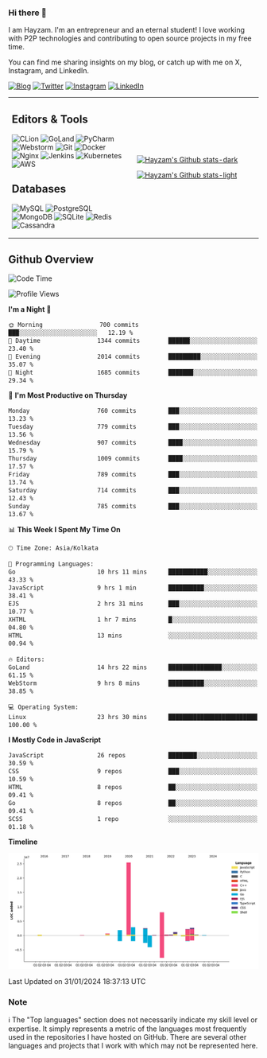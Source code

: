 ### Hi there 👋

I am Hayzam. I'm an entrepreneur and an eternal student! I love working with P2P technologies and contributing to open source projects in my free time.

You can find me sharing insights on my blog, or catch up with me on X, Instagram, and LinkedIn.

[![Blog](https://img.shields.io/badge/Blog-%2312100E.svg?&style=for-the-badge&logo=medium&logoColor=white)](https://hayzam.com)
[![Twitter](https://img.shields.io/badge/Twitter-%231DA1F2.svg?&style=for-the-badge&logo=X&logoColor=white)](https://twitter.com/hayzam_js)
[![Instagram](https://img.shields.io/badge/Instagram-%23E4405F.svg?&style=for-the-badge&logo=instagram&logoColor=white)](https://instagram.com/hayzam.ts)
[![LinkedIn](https://img.shields.io/badge/LinkedIn-%230077B5.svg?&style=for-the-badge&logo=linkedin&logoColor=white)](https://www.linkedin.com/in/hayzam-s-2b9b95139/)

<table width="100%">
<tr>
<td width="50%">

## Editors & Tools

![CLion](https://img.shields.io/badge/-CLion-000000?style=flat&logo=CLion)
![GoLand](https://img.shields.io/badge/-GoLand-000000?style=flat&logo=Goland)
![PyCharm](https://img.shields.io/badge/-PyCharm-000000?style=flat&logo=PyCharm)
![Webstorm](https://img.shields.io/badge/-WebStorm-000000?style=flat&logo=WebStorm)
![Git](https://img.shields.io/badge/-Git-000000?style=flat&logo=git)
![Docker](https://img.shields.io/badge/-Docker-000000?style=flat&logo=docker)
![Nginx](https://img.shields.io/badge/-Nginx-000000?style=flat&logo=nginx)
![Jenkins](https://img.shields.io/badge/-Jenkins-000000?style=flat&logo=jenkins)
![Kubernetes](https://img.shields.io/badge/-Kubernetes-000000?style=flat&logo=kubernetes)
![AWS](https://img.shields.io/badge/-AWS-000000?style=flat&logo=amazon-aws)

## Databases

![MySQL](https://img.shields.io/badge/-MySQL-000000?style=flat&logo=mysql)
![PostgreSQL](https://img.shields.io/badge/-PostgreSQL-000000?style=flat&logo=postgresql)
![MongoDB](https://img.shields.io/badge/-MongoDB-000000?style=flat&logo=mongodb)
![SQLite](https://img.shields.io/badge/-SQLite-000000?style=flat&logo=sqlite)
![Redis](https://img.shields.io/badge/-Redis-000000?style=flat&logo=redis)
![Cassandra](https://img.shields.io/badge/-Cassandra-000000?style=flat&logo=apache-cassandra)
</div>

<td width="50%">
 
[![Hayzam's Github stats-dark](https://github-readme-stats.vercel.app/api?username=hayzamjs&show_icons=true&theme=dark#gh-dark-mode-only)](https://github.com/anuraghazra/github-readme-stats#gh-dark-mode-only)
 
[![Hayzam's Github stats-light](https://github-readme-stats.vercel.app/api?username=hayzamjs&show_icons=true&theme=default#gh-light-mode-only)](https://github.com/anuraghazra/github-readme-stats#gh-light-mode-only)

</td>
</tr>
</table>
 
## Github Overview


<!--START_SECTION:waka-->
![Code Time](http://img.shields.io/badge/Code%20Time-502%20hrs%2052%20mins-blue)

![Profile Views](http://img.shields.io/badge/Profile%20Views-0-blue)

**I'm a Night 🦉** 

```text
🌞 Morning                700 commits         ███░░░░░░░░░░░░░░░░░░░░░░   12.19 % 
🌆 Daytime                1344 commits        ██████░░░░░░░░░░░░░░░░░░░   23.40 % 
🌃 Evening                2014 commits        █████████░░░░░░░░░░░░░░░░   35.07 % 
🌙 Night                  1685 commits        ███████░░░░░░░░░░░░░░░░░░   29.34 % 
```
📅 **I'm Most Productive on Thursday** 

```text
Monday                   760 commits         ███░░░░░░░░░░░░░░░░░░░░░░   13.23 % 
Tuesday                  779 commits         ███░░░░░░░░░░░░░░░░░░░░░░   13.56 % 
Wednesday                907 commits         ████░░░░░░░░░░░░░░░░░░░░░   15.79 % 
Thursday                 1009 commits        ████░░░░░░░░░░░░░░░░░░░░░   17.57 % 
Friday                   789 commits         ███░░░░░░░░░░░░░░░░░░░░░░   13.74 % 
Saturday                 714 commits         ███░░░░░░░░░░░░░░░░░░░░░░   12.43 % 
Sunday                   785 commits         ███░░░░░░░░░░░░░░░░░░░░░░   13.67 % 
```


📊 **This Week I Spent My Time On** 

```text
🕑︎ Time Zone: Asia/Kolkata

💬 Programming Languages: 
Go                       10 hrs 11 mins      ███████████░░░░░░░░░░░░░░   43.33 % 
JavaScript               9 hrs 1 min         ██████████░░░░░░░░░░░░░░░   38.41 % 
EJS                      2 hrs 31 mins       ███░░░░░░░░░░░░░░░░░░░░░░   10.77 % 
XHTML                    1 hr 7 mins         █░░░░░░░░░░░░░░░░░░░░░░░░   04.80 % 
HTML                     13 mins             ░░░░░░░░░░░░░░░░░░░░░░░░░   00.94 % 

🔥 Editors: 
GoLand                   14 hrs 22 mins      ███████████████░░░░░░░░░░   61.15 % 
WebStorm                 9 hrs 8 mins        ██████████░░░░░░░░░░░░░░░   38.85 % 

💻 Operating System: 
Linux                    23 hrs 30 mins      █████████████████████████   100.00 % 
```

**I Mostly Code in JavaScript** 

```text
JavaScript               26 repos            ████████░░░░░░░░░░░░░░░░░   30.59 % 
CSS                      9 repos             ███░░░░░░░░░░░░░░░░░░░░░░   10.59 % 
HTML                     8 repos             ██░░░░░░░░░░░░░░░░░░░░░░░   09.41 % 
Go                       8 repos             ██░░░░░░░░░░░░░░░░░░░░░░░   09.41 % 
SCSS                     1 repo              ░░░░░░░░░░░░░░░░░░░░░░░░░   01.18 % 
```



**Timeline**

![Lines of Code chart](https://raw.githubusercontent.com/hayzamjs/hayzamjs/main/assets/bar_graph.png)


 Last Updated on 31/01/2024 18:37:13 UTC
<!--END_SECTION:waka-->


### Note 

:information_source: The "Top languages" section does not necessarily indicate my skill level or expertise. It simply represents a metric of the languages most frequently used in the repositories I have hosted on GitHub. There are several other languages and projects that I work with which may not be represented here. 

